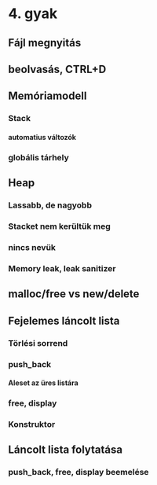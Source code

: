 # 4. gyak

## Fájl megnyitás
## beolvasás, CTRL+D

## Memóriamodell
### Stack
#### automatius változók
### globális tárhely

## Heap
### Lassabb, de nagyobb
### Stacket nem kerültük meg
### nincs nevük
### Memory leak, leak sanitizer
## malloc/free vs new/delete

## Fejelemes láncolt lista
### Törlési sorrend
### push_back
#### Aleset az üres listára
### free, display
### Konstruktor

## Láncolt lista folytatása
### push_back, free, display beemelése
